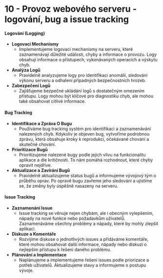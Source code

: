 # 10 - Provoz webového serveru - logování, bug a issue tracking
#### Logování (Logging)
-  **Logovací Mechanismy**
	- Implementujeme logovací mechanismy na serveru, které zaznamenávají důležité události, chyby a informace o provozu. Logy obsahují informace o přístupech, vykonávaných operacích a výskytu chyb.
- **Analýza Logů**
	- Pravidelně analyzujeme logy pro identifikaci anomálií, sledování výkonu serveru a odhalení případných bezpečnostních hrozeb.
-  **Zabezpečení Logů**
	- Zajišťujeme bezpečné ukládání logů s dostatečným omezením přístupu. Logy mohou být klíčové pro diagnostiku chyb, ale mohou také obsahovat citlivé informace.
#### Bug Tracking
-  **Identifikace a Zpráva O Bugu**
	- Používáme bug tracking systém pro identifikaci a zaznamenávání nalezených chyb. Kdykoliv je objeven bug, vytvoříme podrobnou zprávu, která obsahuje kroky k reprodukci, očekávané chování a skutečné chování.
- **Prioritizace Bugů**
	 - Prioritizujeme nalezené bugy podle jejich vlivu na funkcionalitu aplikace a dle kritičnosti. To nám pomáhá rozhodnout, které chyby opravit nejdříve.
-  **Aktualizace a Zavírání Bugů**
	- Pravidelně aktualizujeme status bugů a informujeme vývojový tým o průběhu oprav. Po opravě bugu zavřeme jeho sledování a ujistíme se, že změny byly úspěšně nasazeny na serveru.
#### Issue Tracking
-  **Zaznamenání Issue**
	- Issue tracking se věnuje nejen chybám, ale i obecným vylepšením, nápady na nové funkce nebo požadavkům uživatelů. Zaznamenáváme všechny problémy a nápady, které by mohly zlepšit aplikaci.
-  **Diskuze a Komentáře**
	- Rozvíjíme diskuse o jednotlivých issues a přidáváme komentáře, které mohou obsahovat další informace, nápady nebo diskuzi o nejlepším přístupu k řešení daného problému.
-  **Plánování a Implementace**
	- Naplánujeme a implementujeme řešení issues podle priorizace a potřeb uživatelů. Aktualizujeme stavy a informujeme o postupu vývoje.